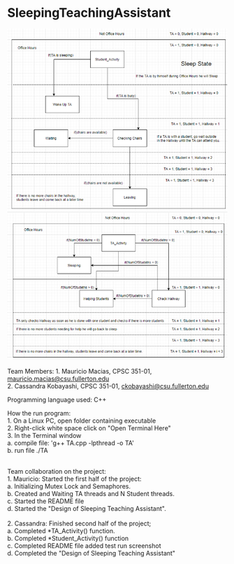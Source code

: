# SleepingTeachingAssistant
![](Student_Activity.PNG) <br>
![](TA_Activity.PNG) <br>
<br>
Team Members: 
	1. Mauricio Macias, CPSC 351-01, mauricio.macias@csu.fullerton.edu <br>
	2. Cassandra Kobayashi, CPSC 351-01, ckobayashi@csu.fullerton.edu <br>
 
Programming language used: C++ <br>
	
How the run program: <br>
	1. On a Linux PC, open folder containing executable <br>
	2. Right-click white space click on "Open Terminal Here" <br>
	3. In the Terminal window <br>
		a. compile file: 'g++ TA.cpp -lpthread -o TA' <br>
		b. run file ./TA <br> <br>
	
Team collaboration on the project: <br>
	1. Mauricio: Started the first half of the project:<br>
		a. Initializing Mutex Lock and Semaphores. <br>
		b. Created and Waiting TA threads and N Student threads. <br>
		c. Started the README file <br>
		d. Started the "Design of Sleeping Teaching Assistant". <br>	<br>
	2. Cassandra: Finished second half of the project; <br>
		a. Completed *TA_Activity() function. <br>
		b. Completed *Student_Activity() function <br>
		c. Completed README file added test run screenshot <br>
		d. Completed the "Design of Sleeping Teaching Assistant" <br>

	
